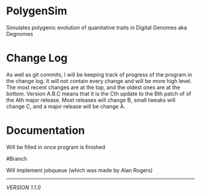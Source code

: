 # PolygenSim
Simulates polygenic evolution of quanitative traits in
Digital Genomes aka Degnomes

# Change Log
As well as git commits, I will be keeping track of progress
of the program in the change log.  It will not contain every
change and will be more high level.  The most recent changes
are at the top, and the oldest ones are at the bottom.
Version A.B.C means that it is the Cth update to the Bth
patch of of the Ath major release.  Most releases will change
B, small tweaks will change C, and a major release will be
change A.

# Documentation
Will be filled in once program is finished

#Branch

Will implement jobqueue (which was made by Alan Rogers)
_______________
*VERSION 1.1.0*
